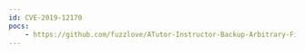 ```yaml
---
id: CVE-2019-12170
pocs:
    - https://github.com/fuzzlove/ATutor-Instructor-Backup-Arbitrary-File
---
```

